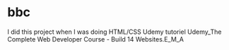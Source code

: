 # bbc
I did this project when I was doing HTML/CSS Udemy tutoriel 
Udemy_The Complete Web Developer Course - Build 14 Websites.E_M_A

